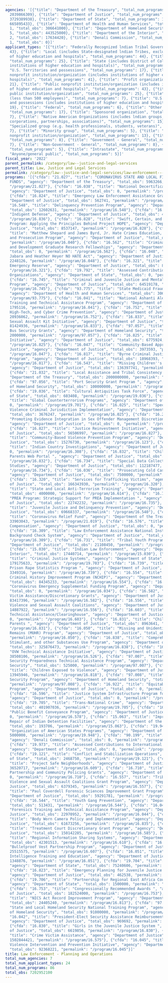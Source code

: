 ```yaml
---
agencies: '[{"title": "Department of the Treasury", "total_num_programs": 3, "total_obs":
  2039866309}, {"title": "Department of Justice", "total_num_programs": 64, "total_obs":
  3729389938}, {"title": "Department of State", "total_num_programs": 10, "total_obs":
  665895433}, {"title": "Department of Health and Human Services", "total_num_programs":
  1, "total_obs": 306641000}, {"title": "Department of Homeland Security", "total_num_programs":
  5, "total_obs": 443525000}, {"title": "Department of the Interior", "total_num_programs":
  2, "total_obs": 17634420}, {"title": "Denali Commission", "total_num_programs":
  1, "total_obs": 0}]'
applicant_types: '[{"title": "Federally Recognized lndian Tribal Governments", "total_num_programs":
  43}, {"title": "Local (includes State-designated lndian Tribes, excludes institutions
  of higher education and hospitals", "total_num_programs": 44}, {"title": "State",
  "total_num_programs": 25}, {"title": "State (includes District of Columbia, public
  institutions of higher education and hospitals)", "total_num_programs": 44}, {"title":
  "U.S. Territories and possessions", "total_num_programs": 17}, {"title": "Private
  nonprofit institution/organization (includes institutions of higher education and
  hospitals)", "total_num_programs": 41}, {"title": "Profit organization", "total_num_programs":
  21}, {"title": "Public nonprofit institution/organization (includes institutions
  of higher education and hospitals)", "total_num_programs": 43}, {"title": "Other
  public institution/organization", "total_num_programs": 25}, {"title": "Small business
  (less than 500 employees)", "total_num_programs": 7}, {"title": "U.S. Territories
  and possessions (includes institutions of higher education and hospitals)", "total_num_programs":
  19}, {"title": "Federal", "total_num_programs": 6}, {"title": "Other private institutions/organizations",
  "total_num_programs": 17}, {"title": "Sponsored organization", "total_num_programs":
  7}, {"title": "Native American Organizations (includes lndian groups, cooperatives,
  corporations, partnerships, associations)", "total_num_programs": 15}, {"title":
  "Specialized group (e.g. health professionals, students, veterans)", "total_num_programs":
  7}, {"title": "Minority group", "total_num_programs": 5}, {"title": "Quasi-public
  nonprofit institution/organization", "total_num_programs": 13}, {"title": "Individual/Family",
  "total_num_programs": 8}, {"title": "Government - General", "total_num_programs":
  7}, {"title": "Non-Government - General", "total_num_programs": 8}, {"title": "Interstate",
  "total_num_programs": 5}, {"title": "Intrastate", "total_num_programs": 5}, {"title":
  "Anyone/general public", "total_num_programs": 5}]'
fiscal_year: '2022'
parent_permalink: /category/law--justice-and-legal-services
parent_title: Law, Justice and Legal Services
permalink: /category/law--justice-and-legal-services/law-enforcement---planning-and-operations
programs: '[{"cfda": "21.027", "title": "CORONAVIRUS STATE AND LOCAL FISCAL RECOVERY
  FUNDS", "agency": "Department of the Treasury", "total_obs": 5963266, "permalink":
  "/program/21.027"}, {"cfda": "16.038", "title": "National Decertification Index",
  "agency": "Department of Justice", "total_obs": 0, "permalink": "/program/16.038"},
  {"cfda": "16.824", "title": "Emergency Law Enforcement Assistance Grant", "agency":
  "Department of Justice", "total_obs": 562741, "permalink": "/program/16.824"}, {"cfda":
  "16.548", "title": "Delinquency Prevention Program", "agency": "Department of Justice",
  "total_obs": 12602631, "permalink": "/program/16.548"}, {"cfda": "16.836", "title":
  "Indigent Defense", "agency": "Department of Justice", "total_obs": 4444231, "permalink":
  "/program/16.836"}, {"cfda": "16.828", "title": "Swift, Certain, and Fair Supervision
  Program: Applying the Principles Behind Project HOPE", "agency": "Department of
  Justice", "total_obs": 8537147, "permalink": "/program/16.828"}, {"cfda": "16.040",
  "title": "Matthew Shepard and James Byrd, Jr. Hate Crimes Education, Investigation
  and Prosecution Program", "agency": "Department of Justice", "total_obs": 8707126,
  "permalink": "/program/16.040"}, {"cfda": "16.562", "title": "Criminal Justice Research
  and Development Graduate Research Fellowships", "agency": "Department of Justice",
  "total_obs": 0, "permalink": "/program/16.562"}, {"cfda": "16.048", "title": "Khalid
  Jabara and Heather Heyer NO HATE Act", "agency": "Department of Justice", "total_obs":
  2248126, "permalink": "/program/16.048"}, {"cfda": "16.321", "title": "Antiterrorism
  Emergency Reserve", "agency": "Department of Justice", "total_obs": 83417396, "permalink":
  "/program/16.321"}, {"cfda": "19.792", "title": "Assessed Contributions to International
  Organizations", "agency": "Department of State", "total_obs": 0, "permalink": "/program/19.792"},
  {"cfda": "16.745", "title": "Criminal and Juvenile Justice and Mental Health Collaboration
  Program", "agency": "Department of Justice", "total_obs": 64519178, "permalink":
  "/program/16.745"}, {"cfda": "93.775", "title": "State Medicaid Fraud Control Units",
  "agency": "Department of Health and Human Services", "total_obs": 306641000, "permalink":
  "/program/93.775"}, {"cfda": "16.041", "title": "National Ashanti Alert Network
  Training and Technical Assistance Program", "agency": "Department of Justice", "total_obs":
  1795116, "permalink": "/program/16.041"}, {"cfda": "16.752", "title": "Economic,
  High-Tech, and Cyber Crime Prevention", "agency": "Department of Justice", "total_obs":
  20936062, "permalink": "/program/16.752"}, {"cfda": "16.833", "title": "National
  Sexual Assault Kit Initiative", "agency": "Department of Justice", "total_obs":
  81424936, "permalink": "/program/16.833"}, {"cfda": "97.057", "title": "Intercity
  Bus Security Grants", "agency": "Department of Homeland Security", "total_obs":
  2000000, "permalink": "/program/97.057"}, {"cfda": "16.825", "title": "Smart Prosecution
  Initiative", "agency": "Department of Justice", "total_obs": 6775924, "permalink":
  "/program/16.825"}, {"cfda": "16.047", "title": "Community-Based Approaches to Advancing
  Justice", "agency": "Department of Justice", "total_obs": 3973593, "permalink":
  "/program/16.047"}, {"cfda": "16.817", "title": "Byrne Criminal Justice Innovation
  Program", "agency": "Department of Justice", "total_obs": 18968393, "permalink":
  "/program/16.817"}, {"cfda": "16.543", "title": "Missing Children''s Assistance",
  "agency": "Department of Justice", "total_obs": 136397741, "permalink": "/program/16.543"},
  {"cfda": "21.032", "title": "Local Assistance and Tribal Consistency Fund", "agency":
  "Department of the Treasury", "total_obs": 2000000000, "permalink": "/program/21.032"},
  {"cfda": "97.056", "title": "Port Security Grant Program ", "agency": "Department
  of Homeland Security", "total_obs": 100000000, "permalink": "/program/97.056"},
  {"cfda": "19.036", "title": "Cultural Antiquities Task Force", "agency": "Department
  of State", "total_obs": 603408, "permalink": "/program/19.036"}, {"cfda": "19.701",
  "title": "Global Counterterrorism Programs", "agency": "Department of State", "total_obs":
  0, "permalink": "/program/19.701"}, {"cfda": "16.025", "title": "Special Domestic
  Violence Criminal Jurisdiction Implementation", "agency": "Department of Justice",
  "total_obs": 3676247, "permalink": "/program/16.025"}, {"cfda": "16.203", "title":
  "Promoting Evidence Integration in Sex Offender Management Discretionary Grant Program",
  "agency": "Department of Justice", "total_obs": 0, "permalink": "/program/16.203"},
  {"cfda": "16.827", "title": "Justice Reinvestment Initiative", "agency": "Department
  of Justice", "total_obs": 56506997, "permalink": "/program/16.827"}, {"cfda": "16.123",
  "title": "Community-Based Violence Prevention Program", "agency": "Department of
  Justice", "total_obs": 15276730, "permalink": "/program/16.123"}, {"cfda": "16.308",
  "title": "Indian Country Investigations", "agency": "Department of Justice", "total_obs":
  0, "permalink": "/program/16.308"}, {"cfda": "16.832", "title": "Children of Incarcerated
  Parents Web Portal ", "agency": "Department of Justice", "total_obs": 447213, "permalink":
  "/program/16.832"}, {"cfda": "16.734", "title": "Special Data Collections and Statistical
  Studies", "agency": "Department of Justice", "total_obs": 112187477, "permalink":
  "/program/16.734"}, {"cfda": "16.036", "title": "Prosecuting Cold Cases Using DNA",
  "agency": "Department of Justice", "total_obs": 7500000, "permalink": "/program/16.036"},
  {"cfda": "16.320", "title": "Services for Trafficking Victims", "agency": "Department
  of Justice", "total_obs": 166343930, "permalink": "/program/16.320"}, {"cfda": "16.614",
  "title": "State and Local Anti-Terrorism Training", "agency": "Department of Justice",
  "total_obs": 4000000, "permalink": "/program/16.614"}, {"cfda": "16.735", "title":
  "PREA Program: Strategic Support for PREA Implementation ", "agency": "Department
  of Justice", "total_obs": 22742232, "permalink": "/program/16.735"}, {"cfda": "16.540",
  "title": "Juvenile Justice and Delinquency Prevention", "agency": "Department of
  Justice", "total_obs": 69668337, "permalink": "/program/16.540"}, {"cfda": "21.019",
  "title": "Coronavirus Relief Fund", "agency": "Department of the Treasury", "total_obs":
  33903043, "permalink": "/program/21.019"}, {"cfda": "16.576", "title": "Crime Victim
  Compensation", "agency": "Department of Justice", "total_obs": 0, "permalink": "/program/16.576"},
  {"cfda": "16.309", "title": "Law Enforcement Assistance National Instant Criminal
  Background Check System", "agency": "Department of Justice", "total_obs": 0, "permalink":
  "/program/16.309"}, {"cfda": "16.731", "title": "Tribal Youth Program", "agency":
  "Department of Justice", "total_obs": 21108450, "permalink": "/program/16.731"},
  {"cfda": "15.030", "title": "Indian Law Enforcement", "agency": "Department of the
  Interior", "total_obs": 17440714, "permalink": "/program/15.030"}, {"cfda": "19.703",
  "title": "Criminal Justice Systems", "agency": "Department of State", "total_obs":
  179175633, "permalink": "/program/19.703"}, {"cfda": "16.739", "title": "National
  Prison Rape Statistics Program ", "agency": "Department of Justice", "total_obs":
  3349316, "permalink": "/program/16.739"}, {"cfda": "16.554", "title": "National
  Criminal History Improvement Program (NCHIP)", "agency": "Department of Justice",
  "total_obs": 84345233, "permalink": "/program/16.554"}, {"cfda": "16.034", "title":
  "Coronavirus Emergency Supplemental Funding Program", "agency": "Department of Justice",
  "total_obs": 0, "permalink": "/program/16.034"}, {"cfda": "16.582", "title": "Crime
  Victim Assistance/Discretionary Grants", "agency": "Department of Justice", "total_obs":
  83417396, "permalink": "/program/16.582"}, {"cfda": "16.556", "title": "State Domestic
  Violence and Sexual Assault Coalitions", "agency": "Department of Justice", "total_obs":
  14887922, "permalink": "/program/16.556"}, {"cfda": "16.603", "title": "Corrections
  Technical Assistance/Clearinghouse", "agency": "Department of Justice", "total_obs":
  0, "permalink": "/program/16.603"}, {"cfda": "16.831", "title": "Children of Incarcerated
  Parents ", "agency": "Department of Justice", "total_obs": 8963641, "permalink":
  "/program/16.831"}, {"cfda": "16.050", "title": "Missing and Unidentified Human
  Remains (MUHR) Program", "agency": "Department of Justice", "total_obs": 4476252,
  "permalink": "/program/16.050"}, {"cfda": "16.838", "title": "Comprehensive Opioid,
  Stimulant, and other Substances Use Program", "agency": "Department of Justice",
  "total_obs": 325876473, "permalink": "/program/16.838"}, {"cfda": "16.526", "title":
  "OVW Technical Assistance Initiative", "agency": "Department of Justice", "total_obs":
  38508106, "permalink": "/program/16.526"}, {"cfda": "97.007", "title": "Homeland
  Security Preparedness Technical Assistance Program", "agency": "Department of Homeland
  Security", "total_obs": 525000, "permalink": "/program/97.007"}, {"cfda": "16.818",
  "title": "Children Exposed to Violence", "agency": "Department of Justice", "total_obs":
  13945946, "permalink": "/program/16.818"}, {"cfda": "97.008", "title": "Non-Profit
  Security Program", "agency": "Department of Homeland Security", "total_obs": 250000000,
  "permalink": "/program/97.008"}, {"cfda": "16.922", "title": "Equitable Sharing
  Program", "agency": "Department of Justice", "total_obs": 0, "permalink": "/program/16.922"},
  {"cfda": "16.596", "title": "Justice System Infrastructure Program for Indian Tribes",
  "agency": "Department of Justice", "total_obs": 0, "permalink": "/program/16.596"},
  {"cfda": "19.705", "title": "Trans-National Crime", "agency": "Department of State",
  "total_obs": 401907036, "permalink": "/program/19.705"}, {"cfda": "16.578", "title":
  "Public Benefit Conveyance Program", "agency": "Department of Justice", "total_obs":
  0, "permalink": "/program/16.578"}, {"cfda": "15.063", "title": "Improvement and
  Repair of Indian Detention Facilities", "agency": "Department of the Interior",
  "total_obs": 193706, "permalink": "/program/15.063"}, {"cfda": "19.948", "title":
  "Organization of American States Programs", "agency": "Department of State", "total_obs":
  5000000, "permalink": "/program/19.948"}, {"cfda": "90.199", "title": "Shared Services",
  "agency": "Denali Commission", "total_obs": 0, "permalink": "/program/90.199"},
  {"cfda": "19.973", "title": "Assessed Contributions to International Organizations/CIPA",
  "agency": "Department of State", "total_obs": 0, "permalink": "/program/19.973"},
  {"cfda": "19.121", "title": "Conflict and Stabilization Operations", "agency": "Department
  of State", "total_obs": 2468750, "permalink": "/program/19.121"}, {"cfda": "16.609",
  "title": "Project Safe Neighborhoods", "agency": "Department of Justice", "total_obs":
  36520717, "permalink": "/program/16.609"}, {"cfda": "16.710", "title": "Public Safety
  Partnership and Community Policing Grants", "agency": "Department of Justice", "total_obs":
  0, "permalink": "/program/16.710"}, {"cfda": "16.557", "title": "Tribal Domestic
  Violence and Sexual Assault Coalitions Grant Program", "agency": "Department of
  Justice", "total_obs": 6379345, "permalink": "/program/16.557"}, {"cfda": "16.742",
  "title": "Paul Coverdell Forensic Sciences Improvement Grant Program", "agency":
  "Department of Justice", "total_obs": 59291781, "permalink": "/program/16.742"},
  {"cfda": "16.544", "title": "Youth Gang Prevention", "agency": "Department of Justice",
  "total_obs": 513431, "permalink": "/program/16.544"}, {"cfda": "16.044", "title":
  "Forensics Training and Technical Assistance Program", "agency": "Department of
  Justice", "total_obs": 22970952, "permalink": "/program/16.044"}, {"cfda": "16.835",
  "title": "Body Worn Camera Policy and Implementation", "agency": "Department of
  Justice", "total_obs": 61673256, "permalink": "/program/16.835"}, {"cfda": "16.585",
  "title": "Treatment Court Discretionary Grant Program", "agency": "Department of
  Justice", "total_obs": 150142285, "permalink": "/program/16.585"}, {"cfda": "16.610",
  "title": "Regional Information Sharing Systems", "agency": "Department of Justice",
  "total_obs": 42301513, "permalink": "/program/16.610"}, {"cfda": "16.607", "title":
  "Bulletproof Vest Partnership Program", "agency": "Department of Justice", "total_obs":
  25515575, "permalink": "/program/16.607"}, {"cfda": "16.051", "title": "Crime Gun
  Intelligence Training and Education", "agency": "Department of Justice", "total_obs":
  1348876, "permalink": "/program/16.051"}, {"cfda": "19.704", "title": "Counter Narcotics",
  "agency": "Department of State", "total_obs": 75240606, "permalink": "/program/19.704"},
  {"cfda": "16.823", "title": "Emergency Planning for Juvenile Justice Facilities",
  "agency": "Department of Justice", "total_obs": 462538, "permalink": "/program/16.823"},
  {"cfda": "19.706", "title": "Partnership for Regional East Africa Counterterrorism",
  "agency": "Department of State", "total_obs": 1500000, "permalink": "/program/19.706"},
  {"cfda": "16.753", "title": "Congressionally Recommended Awards ", "agency": "Department
  of Justice", "total_obs": 182524000, "permalink": "/program/16.753"}, {"cfda": "16.813",
  "title": "NICS Act Record Improvement Program", "agency": "Department of Justice",
  "total_obs": 24405240, "permalink": "/program/16.813"}, {"cfda": "97.005", "title":
  "State and Local Homeland Security National Training Program", "agency": "Department
  of Homeland Security", "total_obs": 91000000, "permalink": "/program/97.005"}, {"cfda":
  "16.042", "title": "President-Elect Security Assistance Reimbursement Grant Program",
  "agency": "Department of Justice", "total_obs": 969692, "permalink": "/program/16.042"},
  {"cfda": "16.830", "title": "Girls in the Juvenile Justice System ", "agency": "Department
  of Justice", "total_obs": 6619856, "permalink": "/program/16.830"}, {"cfda": "16.575",
  "title": "Crime Victim Assistance", "agency": "Department of Justice", "total_obs":
  1502844421, "permalink": "/program/16.575"}, {"cfda": "16.045", "title": "Community-Based
  Violence Intervention and Prevention Initiative", "agency": "Department of Justice",
  "total_obs": 92368221, "permalink": "/program/16.045"}]'
title: Law Enforcement - Planning and Operations
total_num_agencies: 7
total_num_applicant_types: 24
total_num_programs: 86
total_obs: 7202952100
---
```

